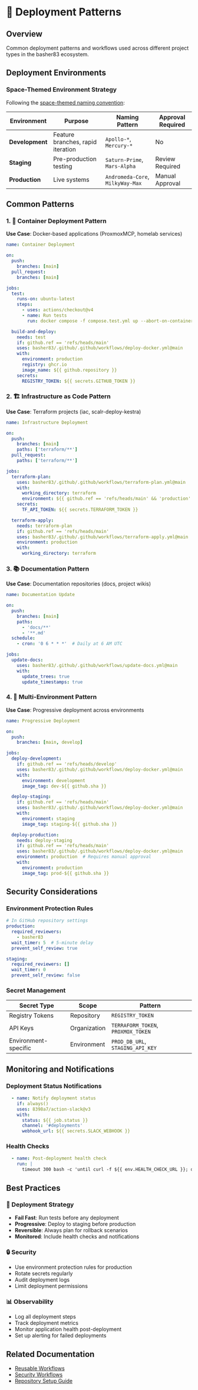 # 🚀 Deployment Patterns

## Overview

Common deployment patterns and workflows used across different project types in the basher83 ecosystem.

## Deployment Environments

### Space-Themed Environment Strategy

Following the [space-themed naming convention](../../../mission-control/repo-naming-conventions.md):

| Environment | Purpose | Naming Pattern | Approval Required |
|-------------|---------|----------------|-------------------|
| **Development** | Feature branches, rapid iteration | `Apollo-*`, `Mercury-*` | No |
| **Staging** | Pre-production testing | `Saturn-Prime`, `Mars-Alpha` | Review Required |
| **Production** | Live systems | `Andromeda-Core`, `MilkyWay-Max` | Manual Approval |

## Common Patterns

### 1. 🐳 Container Deployment Pattern

**Use Case**: Docker-based applications (ProxmoxMCP, homelab services)

```yaml
name: Container Deployment

on:
  push:
    branches: [main]
  pull_request:
    branches: [main]

jobs:
  test:
    runs-on: ubuntu-latest
    steps:
      - uses: actions/checkout@v4
      - name: Run tests
        run: docker compose -f compose.test.yml up --abort-on-container-exit

  build-and-deploy:
    needs: test
    if: github.ref == 'refs/heads/main'
    uses: basher83/.github/.github/workflows/deploy-docker.yml@main
    with:
      environment: production
      registry: ghcr.io
      image_name: ${{ github.repository }}
    secrets:
      REGISTRY_TOKEN: ${{ secrets.GITHUB_TOKEN }}
```

### 2. 🏗️ Infrastructure as Code Pattern

**Use Case**: Terraform projects (iac, scalr-deploy-kestra)

```yaml
name: Infrastructure Deployment

on:
  push:
    branches: [main]
    paths: ['terraform/**']
  pull_request:
    paths: ['terraform/**']

jobs:
  terraform-plan:
    uses: basher83/.github/.github/workflows/terraform-plan.yml@main
    with:
      working_directory: terraform
      environment: ${{ github.ref == 'refs/heads/main' && 'production' || 'staging' }}
    secrets:
      TF_API_TOKEN: ${{ secrets.TERRAFORM_TOKEN }}

  terraform-apply:
    needs: terraform-plan
    if: github.ref == 'refs/heads/main'
    uses: basher83/.github/.github/workflows/terraform-apply.yml@main
    environment: production
    with:
      working_directory: terraform
```

### 3. 📚 Documentation Pattern

**Use Case**: Documentation repositories (docs, project wikis)

```yaml
name: Documentation Update

on:
  push:
    branches: [main]
    paths: 
      - 'docs/**'
      - '**.md'
  schedule:
    - cron: '0 6 * * *'  # Daily at 6 AM UTC

jobs:
  update-docs:
    uses: basher83/.github/.github/workflows/update-docs.yml@main
    with:
      update_trees: true
      update_timestamps: true
```

### 4. 🔄 Multi-Environment Pattern

**Use Case**: Progressive deployment across environments

```yaml
name: Progressive Deployment

on:
  push:
    branches: [main, develop]

jobs:
  deploy-development:
    if: github.ref == 'refs/heads/develop'
    uses: basher83/.github/.github/workflows/deploy-docker.yml@main
    with:
      environment: development
      image_tag: dev-${{ github.sha }}

  deploy-staging:
    if: github.ref == 'refs/heads/main'
    uses: basher83/.github/.github/workflows/deploy-docker.yml@main
    with:
      environment: staging
      image_tag: staging-${{ github.sha }}

  deploy-production:
    needs: deploy-staging
    if: github.ref == 'refs/heads/main'
    uses: basher83/.github/.github/workflows/deploy-docker.yml@main
    environment: production  # Requires manual approval
    with:
      environment: production
      image_tag: prod-${{ github.sha }}
```

## Security Considerations

### Environment Protection Rules

```yaml
# In GitHub repository settings
production:
  required_reviewers: 
    - basher83
  wait_timer: 5  # 5-minute delay
  prevent_self_review: true

staging:
  required_reviewers: []
  wait_timer: 0
  prevent_self_review: false
```

### Secret Management

| Secret Type | Scope | Pattern |
|-------------|-------|---------|
| Registry Tokens | Repository | `REGISTRY_TOKEN` |
| API Keys | Organization | `TERRAFORM_TOKEN`, `PROXMOX_TOKEN` |
| Environment-specific | Environment | `PROD_DB_URL`, `STAGING_API_KEY` |

## Monitoring and Notifications

### Deployment Status Notifications

```yaml
  - name: Notify deployment status
    if: always()
    uses: 8398a7/action-slack@v3
    with:
      status: ${{ job.status }}
      channel: '#deployments'
      webhook_url: ${{ secrets.SLACK_WEBHOOK }}
```

### Health Checks

```yaml
  - name: Post-deployment health check
    run: |
      timeout 300 bash -c 'until curl -f ${{ env.HEALTH_CHECK_URL }}; do sleep 5; done'
```

## Best Practices

### 🎯 Deployment Strategy

- **Fail Fast**: Run tests before any deployment
- **Progressive**: Deploy to staging before production
- **Reversible**: Always plan for rollback scenarios
- **Monitored**: Include health checks and notifications

### 🔒 Security

- Use environment protection rules for production
- Rotate secrets regularly
- Audit deployment logs
- Limit deployment permissions

### 📊 Observability

- Log all deployment steps
- Track deployment metrics
- Monitor application health post-deployment
- Set up alerting for failed deployments

## Related Documentation

- [Reusable Workflows](./reusable-workflows.md)
- [Security Workflows](./security-workflows.md)
- [Repository Setup Guide](../repo-setup-guide.md)
